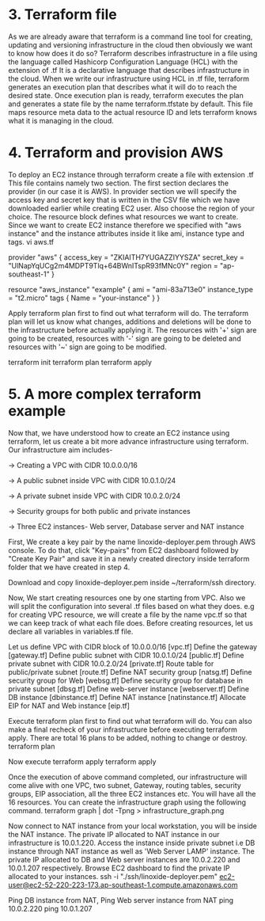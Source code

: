 # 3. Terraform file
As we are already aware that terraform is a command line tool for creating, updating and versioning infrastructure in the cloud then obviously we want to know how does it do so? Terraform describes infrastructure in a file using the language called Hashicorp Configuration Language (HCL) with the extension of .tf It is a declarative language that describes infrastructure in the cloud. When we write our infrastructure using HCL in .tf file, terraform generates an execution plan that describes what it will do to reach the desired state. Once execution plan is ready, terraform executes the plan and generates a state file by the name terraform.tfstate by default. This file maps resource meta data to the actual resource ID and lets terraform knows what it is managing in the cloud.

# 4. Terraform and provision AWS
To deploy an EC2 instance through terraform create a file with extension .tf This file contains namely two section. The first section declares the provider (in our case it is AWS). In provider section we will specify the access key and secret key that is written in the CSV file which we have downloaded earlier while creating EC2 user. Also choose the region of your choice. The resource block defines what resources we want to create. Since we want to create EC2 instance therefore we specified with "aws instance" and the instance attributes inside it like ami, instance type and tags.
vi aws.tf

provider "aws" {
access_key = "ZKIAITH7YUGAZZIYYSZA"
secret_key = "UlNapYqUCg2m4MDPT9Tlq+64BWnITspR93fMNc0Y"
region = "ap-southeast-1"
}

resource "aws_instance" "example" {
ami = "ami-83a713e0"
instance_type = "t2.micro"
tags {
Name = "your-instance"
}
}

Apply terraform plan first to find out what terraform will do. The terraform plan will let us know what changes, additions and deletions will be done to the infrastructure before actually applying it. The resources with '+' sign are going to be created, resources with '-' sign are going to be deleted and resources with '~' sign are going to be modified.

terraform init
terraform plan
terraform apply

# 5. A more complex terraform example

Now that, we have understood how to create an EC2 instance using terraform, let us create a bit more advance infrastructure using terraform. Our infrastructure aim includes-

→ Creating a VPC with CIDR 10.0.0.0/16

→ A public subnet inside VPC with CIDR 10.0.1.0/24

→ A private subnet inside VPC with CIDR 10.0.2.0/24

→ Security groups for both public and private instances

→ Three EC2 instances- Web server, Database server and NAT instance

First, We create a key pair by the name linoxide-deployer.pem through AWS console. To do that, click "Key-pairs" from EC2 dashboard followed by "Create Key Pair" and save it in a newly created directory inside terraform folder that we have created in step 4.

Download and copy linoxide-deployer.pem inside ~/terraform/ssh directory.

Now, We start creating resources one by one starting from VPC. Also we will split the configuration into several .tf files based on what they does. e.g for creating VPC resource, we will create a file by the name vpc.tf so that we can keep track of what each file does. Before creating resources, let us declare all variables in variables.tf file.

Let us define VPC with CIDR block of 10.0.0.0/16 [vpc.tf]
Define the gateway [gateway.tf]
Define public subnet with CIDR 10.0.1.0/24 [public.tf]
Define private subnet with CIDR 10.0.2.0/24 [private.tf]
Route table for public/private subnet [route.tf]
Define NAT security group [natsg.tf]
Define security group for Web [websg.tf]
Define security group for database in private subnet [dbsg.tf]
Define web-server instance [webserver.tf]
Define DB instance [dbinstance.tf]
Define NAT instance [natinstance.tf]
Allocate EIP for NAT and Web instance [eip.tf]

Execute terraform plan first to find out what terraform will do. You can also make a final recheck of your infrastructure before executing terraform apply. There are total 16 plans to be added, nothing to change or destroy.
terraform plan

Now execute terraform apply
terraform apply

Once the execution of above command completed, our infrastructure will come alive with one VPC, two subnet, Gateway, routing tables, security groups, EIP association, all the three EC2 instances etc. You will have all the 16 resources. You can create the infrastructure graph using the following command.
terraform graph | dot -Tpng > infrastructure_graph.png

Now connect to NAT instance from your local workstation, you will be inside the NAT instance. The private IP allocated to NAT instance in our infrastructure is 10.0.1.220.  Access the instance inside private subnet i.e DB instance through NAT instance as well as 'Web Server LAMP' instance. The private IP allocated to DB and Web server instances are 10.0.2.220 and 10.0.1.207 respectively. Browse EC2 dashboard to find the private IP allocated to your instances.
ssh -i "./ssh/linoxide-deployer.pem" ec2-user@ec2-52-220-223-173.ap-southeast-1.compute.amazonaws.com

Ping DB instance from NAT, Ping Web server instance from NAT
ping 10.0.2.220
ping 10.0.1.207


